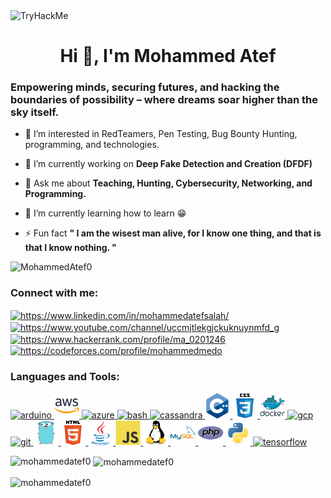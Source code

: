<!---
- 📫 How to reach me? Just send a message on the link below 👀
- ->> www.linkedin.com/in/mohammedatefsalah
--->
<img src="https://tryhackme-badges.s3.amazonaws.com/MohammedAtef.png" alt="TryHackMe">
<h1 align="center">Hi 👋, I'm Mohammed Atef</h1>
<h3 align="left">Empowering minds, securing futures, and hacking the boundaries of possibility – where dreams soar higher than the sky itself.</h3>

- 👀 I’m interested in RedTeamers, Pen Testing, Bug Bounty Hunting, programming, and technologies.

- 🔭 I’m currently working on **Deep Fake Detection and Creation (DFDF)**


- 💬 Ask me about **Teaching, Hunting, Cybersecurity, Networking, and Programming.**

- 🌱 I’m currently learning how to learn 😁


- ⚡ Fun fact **" I am the wisest man alive, for I know one thing, and that is that I know nothing. "**

<p align="left"> <img src="https://komarev.com/ghpvc/?username=MohammedAtef0&label=Profile%20views&color=0e75b6&style=flat" alt="MohammedAtef0" /> </p>
<!---
- 👀 I’m interested in RedTeamers, programming, and technologies.
- 🌱 I’m currently learning how to learn 😁
--->
<h3 align="left">Connect with me:</h3>
<p align="left">
<a href="https://linkedin.com/in/https://www.linkedin.com/in/mohammedatefsalah/" target="blank"><img align="center" src="https://raw.githubusercontent.com/rahuldkjain/github-profile-readme-generator/master/src/images/icons/Social/linked-in-alt.svg" alt="https://www.linkedin.com/in/mohammedatefsalah/" height="30" width="40" /></a>
<a href="https://www.youtube.com/c/https://www.youtube.com/channel/uccmjtlekgjckuknuynmfd_g" target="blank"><img align="center" src="https://raw.githubusercontent.com/rahuldkjain/github-profile-readme-generator/master/src/images/icons/Social/youtube.svg" alt="https://www.youtube.com/channel/uccmjtlekgjckuknuynmfd_g" height="30" width="40" /></a>
<a href="https://www.hackerrank.com/https://www.hackerrank.com/profile/ma_0201246" target="blank"><img align="center" src="https://raw.githubusercontent.com/rahuldkjain/github-profile-readme-generator/master/src/images/icons/Social/hackerrank.svg" alt="https://www.hackerrank.com/profile/ma_0201246" height="30" width="40" /></a>
<a href="https://codeforces.com/profile/https://codeforces.com/profile/mohammedmedo" target="blank"><img align="center" src="https://raw.githubusercontent.com/rahuldkjain/github-profile-readme-generator/master/src/images/icons/Social/codeforces.svg" alt="https://codeforces.com/profile/mohammedmedo" height="30" width="40" /></a>
</p>

<h3 align="left">Languages and Tools:</h3>
<p align="left"> <a href="https://www.arduino.cc/" target="_blank" rel="noreferrer"> <img src="https://cdn.worldvectorlogo.com/logos/arduino-1.svg" alt="arduino" width="40" height="40"/> </a> <a href="https://aws.amazon.com" target="_blank" rel="noreferrer"> <img src="https://raw.githubusercontent.com/devicons/devicon/master/icons/amazonwebservices/amazonwebservices-original-wordmark.svg" alt="aws" width="40" height="40"/> </a> <a href="https://azure.microsoft.com/en-in/" target="_blank" rel="noreferrer"> <img src="https://www.vectorlogo.zone/logos/microsoft_azure/microsoft_azure-icon.svg" alt="azure" width="40" height="40"/> </a> <a href="https://www.gnu.org/software/bash/" target="_blank" rel="noreferrer"> <img src="https://www.vectorlogo.zone/logos/gnu_bash/gnu_bash-icon.svg" alt="bash" width="40" height="40"/> </a> <a href="https://cassandra.apache.org/" target="_blank" rel="noreferrer"> <img src="https://www.vectorlogo.zone/logos/apache_cassandra/apache_cassandra-icon.svg" alt="cassandra" width="40" height="40"/> </a> <a href="https://www.w3schools.com/cpp/" target="_blank" rel="noreferrer"> <img src="https://raw.githubusercontent.com/devicons/devicon/master/icons/cplusplus/cplusplus-original.svg" alt="cplusplus" width="40" height="40"/> </a> <a href="https://www.w3schools.com/css/" target="_blank" rel="noreferrer"> <img src="https://raw.githubusercontent.com/devicons/devicon/master/icons/css3/css3-original-wordmark.svg" alt="css3" width="40" height="40"/> </a> <a href="https://www.docker.com/" target="_blank" rel="noreferrer"> <img src="https://raw.githubusercontent.com/devicons/devicon/master/icons/docker/docker-original-wordmark.svg" alt="docker" width="40" height="40"/> </a> <a href="https://cloud.google.com" target="_blank" rel="noreferrer"> <img src="https://www.vectorlogo.zone/logos/google_cloud/google_cloud-icon.svg" alt="gcp" width="40" height="40"/> </a> <a href="https://git-scm.com/" target="_blank" rel="noreferrer"> <img src="https://www.vectorlogo.zone/logos/git-scm/git-scm-icon.svg" alt="git" width="40" height="40"/> </a> <a href="https://golang.org" target="_blank" rel="noreferrer"> <img src="https://raw.githubusercontent.com/devicons/devicon/master/icons/go/go-original.svg" alt="go" width="40" height="40"/> </a> <a href="https://www.w3.org/html/" target="_blank" rel="noreferrer"> <img src="https://raw.githubusercontent.com/devicons/devicon/master/icons/html5/html5-original-wordmark.svg" alt="html5" width="40" height="40"/> </a> <a href="https://www.java.com" target="_blank" rel="noreferrer"> <img src="https://raw.githubusercontent.com/devicons/devicon/master/icons/java/java-original.svg" alt="java" width="40" height="40"/> </a> <a href="https://developer.mozilla.org/en-US/docs/Web/JavaScript" target="_blank" rel="noreferrer"> <img src="https://raw.githubusercontent.com/devicons/devicon/master/icons/javascript/javascript-original.svg" alt="javascript" width="40" height="40"/> </a> <a href="https://www.linux.org/" target="_blank" rel="noreferrer"> <img src="https://raw.githubusercontent.com/devicons/devicon/master/icons/linux/linux-original.svg" alt="linux" width="40" height="40"/> </a> <a href="https://www.mysql.com/" target="_blank" rel="noreferrer"> <img src="https://raw.githubusercontent.com/devicons/devicon/master/icons/mysql/mysql-original-wordmark.svg" alt="mysql" width="40" height="40"/> </a> <a href="https://www.php.net" target="_blank" rel="noreferrer"> <img src="https://raw.githubusercontent.com/devicons/devicon/master/icons/php/php-original.svg" alt="php" width="40" height="40"/> </a> <a href="https://www.python.org" target="_blank" rel="noreferrer"> <img src="https://raw.githubusercontent.com/devicons/devicon/master/icons/python/python-original.svg" alt="python" width="40" height="40"/> </a> <a href="https://www.tensorflow.org" target="_blank" rel="noreferrer"> <img src="https://www.vectorlogo.zone/logos/tensorflow/tensorflow-icon.svg" alt="tensorflow" width="40" height="40"/> </a> </p>
<p><img align="left" src="https://github-readme-stats.vercel.app/api/top-langs?username=mohammedatef0&show_icons=true&locale=en&layout=compact" alt="mohammedatef0" /></p>

<p>&nbsp;<img align="center" src="https://github-readme-stats.vercel.app/api?username=mohammedatef0&show_icons=true&locale=en" alt="mohammedatef0" /></p>

<p><img align="center" src="https://github-readme-streak-stats.herokuapp.com/?user=mohammedatef0&" alt="mohammedatef0" /></p>

<!---
MohammedAtef0/MohammedAtef0 is a ✨ special ✨ repository because its `README.md` (this file) appears on your GitHub profile.
You can click the Preview link to take a look at your changes.
To make such a README.md u can use this tool "https://rahuldkjain.github.io/gh-profile-readme-generator/"
--->

